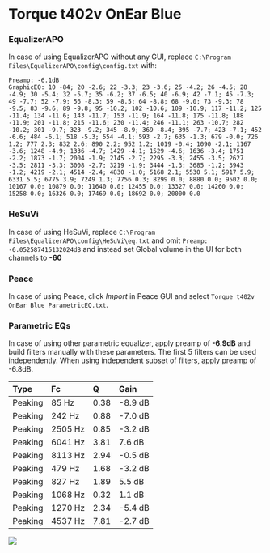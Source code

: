 # Torque t402v OnEar Blue

### EqualizerAPO
In case of using EqualizerAPO without any GUI, replace `C:\Program Files\EqualizerAPO\config\config.txt`
with:
```
Preamp: -6.1dB
GraphicEQ: 10 -84; 20 -2.6; 22 -3.3; 23 -3.6; 25 -4.2; 26 -4.5; 28 -4.9; 30 -5.4; 32 -5.7; 35 -6.2; 37 -6.5; 40 -6.9; 42 -7.1; 45 -7.3; 49 -7.7; 52 -7.9; 56 -8.3; 59 -8.5; 64 -8.8; 68 -9.0; 73 -9.3; 78 -9.5; 83 -9.6; 89 -9.8; 95 -10.2; 102 -10.6; 109 -10.9; 117 -11.2; 125 -11.4; 134 -11.6; 143 -11.7; 153 -11.9; 164 -11.8; 175 -11.8; 188 -11.9; 201 -11.8; 215 -11.6; 230 -11.4; 246 -11.1; 263 -10.7; 282 -10.2; 301 -9.7; 323 -9.2; 345 -8.9; 369 -8.4; 395 -7.7; 423 -7.1; 452 -6.6; 484 -6.1; 518 -5.3; 554 -4.1; 593 -2.7; 635 -1.3; 679 -0.0; 726 1.2; 777 2.3; 832 2.6; 890 2.2; 952 1.2; 1019 -0.4; 1090 -2.1; 1167 -3.6; 1248 -4.9; 1336 -4.7; 1429 -4.1; 1529 -4.6; 1636 -3.4; 1751 -2.2; 1873 -1.7; 2004 -1.9; 2145 -2.7; 2295 -3.3; 2455 -3.5; 2627 -3.5; 2811 -3.3; 3008 -2.7; 3219 -1.9; 3444 -1.3; 3685 -1.2; 3943 -1.2; 4219 -2.1; 4514 -2.4; 4830 -1.0; 5168 2.1; 5530 5.1; 5917 5.9; 6331 5.5; 6775 3.9; 7249 1.3; 7756 0.3; 8299 0.0; 8880 0.0; 9502 0.0; 10167 0.0; 10879 0.0; 11640 0.0; 12455 0.0; 13327 0.0; 14260 0.0; 15258 0.0; 16326 0.0; 17469 0.0; 18692 0.0; 20000 0.0
```

### HeSuVi
In case of using HeSuVi, replace `C:\Program Files\EqualizerAPO\config\HeSuVi\eq.txt` and omit `Preamp:
-6.052587415132024dB` and instead set Global volume in the UI for both channels to **-60**

### Peace
In case of using Peace, click *Import* in Peace GUI and select `Torque t402v OnEar Blue ParametricEQ.txt`.

### Parametric EQs
In case of using other parametric equalizer, apply preamp of **-6.9dB** and build filters manually
with these parameters. The first 5 filters can be used independently.
When using independent subset of filters, apply preamp of -6.8dB.

| Type    | Fc      |    Q | Gain    |
|:--------|:--------|:-----|:--------|
| Peaking | 85 Hz   | 0.38 | -8.9 dB |
| Peaking | 242 Hz  | 0.88 | -7.0 dB |
| Peaking | 2505 Hz | 0.85 | -3.2 dB |
| Peaking | 6041 Hz | 3.81 | 7.6 dB  |
| Peaking | 8113 Hz | 2.94 | -0.5 dB |
| Peaking | 479 Hz  | 1.68 | -3.2 dB |
| Peaking | 827 Hz  | 1.89 | 5.5 dB  |
| Peaking | 1068 Hz | 0.32 | 1.1 dB  |
| Peaking | 1270 Hz | 2.34 | -5.4 dB |
| Peaking | 4537 Hz | 7.81 | -2.7 dB |

![](https://raw.githubusercontent.com/jaakkopasanen/AutoEq/master/results/innerfidelity/sbaf-serious/Torque%20t402v%20OnEar%20Blue/Torque%20t402v%20OnEar%20Blue.png)